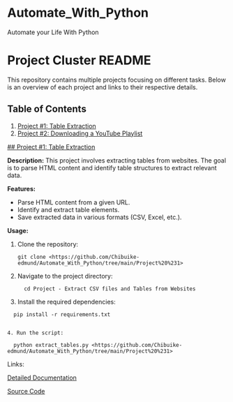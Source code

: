 # Automate_With_Python
Automate your Life With Python

# Project Cluster README

This repository contains multiple projects focusing on different tasks. Below is an overview of each project and links to their respective details.

## Table of Contents
1. [Project #1: Table Extraction](#project-1-table-extraction)
2. [Project #2: Downloading a YouTube Playlist](#project-2-downloading-a-youtube-playlist)

[## Project #1: Table Extraction](https://github.com/Chibuike-edmund/Automate_With_Python/tree/main/Project%20-%20Extract%20CSV%20files%20and%20Tables%20from%20Websites)

**Description:**
This project involves extracting tables from websites. The goal is to parse HTML content and identify table structures to extract relevant data.

**Features:**
- Parse HTML content from a given URL.
- Identify and extract table elements.
- Save extracted data in various formats (CSV, Excel, etc.).

**Usage:**

1. Clone the repository:

   ```
   git clone <https://github.com/Chibuike-edmund/Automate_With_Python/tree/main/Project%20%231>

2. Navigate to the project directory:

   ```
     cd Project - Extract CSV files and Tables from Websites

3. Install the required dependencies:

  ```
    pip install -r requirements.txt

   
4. Run the script:

   ``` 
      python extract_tables.py <https://github.com/Chibuike-edmund/Automate_With_Python/tree/main/Project%20%231>

Links:

[Detailed Documentation](https://github.com/Chibuike-edmund/Automate_With_Python/tree/main/Project%20%231#readme)

[Source Code](https://github.com/Chibuike-edmund/Automate_With_Python/blob/main/Project%20%231/Extract%20CSV%20files%20and%20Tables%20from%20Websites.ipynb)